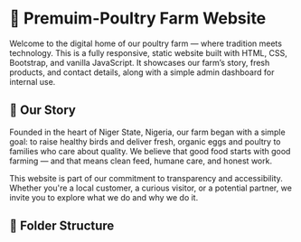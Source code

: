 # 🐔 Premuim-Poultry Farm Website

Welcome to the digital home of our poultry farm — where tradition meets technology. This is a fully responsive, static website built with HTML, CSS, Bootstrap, and vanilla JavaScript. It showcases our farm’s story, fresh products, and contact details, along with a simple admin dashboard for internal use.

## 🌾 Our Story

Founded in the heart of Niger State, Nigeria, our farm began with a simple goal: to raise healthy birds and deliver fresh, organic eggs and poultry to families who care about quality. We believe that good food starts with good farming — and that means clean feed, humane care, and honest work.

This website is part of our commitment to transparency and accessibility. Whether you're a local customer, a curious visitor, or a potential partner, we invite you to explore what we do and why we do it.
<!-- 
## 🌐 Live Demo

[Visit the website](https://your-vercel-url.vercel.app) — hosted for free on Vercel. -->

## 📁 Folder Structure


